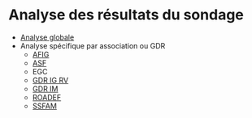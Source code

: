 # Analyse des résultats du sondage

+ [Analyse globale](globale.md)
+ Analyse spécifique par association ou GDR
  + [AFIG](afig.md)
  + [ASF](asf.md)
  + EGC
  + [GDR IG RV](gdrigrv.md)
  + [GDR IM](gdrim.md)
  + [ROADEF](roadef.md)
  + [SSFAM](ssfam.md)

